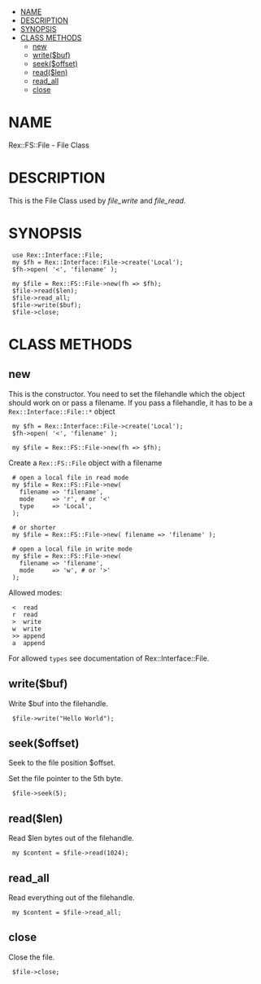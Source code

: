-   [NAME](#NAME)
-   [DESCRIPTION](#DESCRIPTION)
-   [SYNOPSIS](#SYNOPSIS)
-   [CLASS METHODS](#CLASS-METHODS)
    -   [new](#new)
    -   [write($buf)](#write-buf-)
    -   [seek($offset)](#seek-offset-)
    -   [read($len)](#read-len-)
    -   [read\_all](#read_all)
    -   [close](#close)

# NAME

Rex::FS::File - File Class

# DESCRIPTION

This is the File Class used by *file\_write* and *file\_read*.

# SYNOPSIS

     use Rex::Interface::File;
     my $fh = Rex::Interface::File->create('Local');
     $fh->open( '<', 'filename' );

     my $file = Rex::FS::File->new(fh => $fh);
     $file->read($len);
     $file->read_all;
     $file->write($buf);
     $file->close;

# CLASS METHODS

## new

This is the constructor. You need to set the filehandle which the object should work on or pass a filename. If you pass a filehandle, it has to be a `Rex::Interface::File::*` object

     my $fh = Rex::Interface::File->create('Local');
     $fh->open( '<', 'filename' );
     
     my $file = Rex::FS::File->new(fh => $fh);

Create a `Rex::FS::File` object with a filename

     # open a local file in read mode
     my $file = Rex::FS::File->new(
       filename => 'filename',
       mode     => 'r', # or '<'
       type     => 'Local',
     );
     
     # or shorter
     my $file = Rex::FS::File->new( filename => 'filename' );
     
     # open a local file in write mode
     my $file = Rex::FS::File->new(
       filename => 'filename',
       mode     => 'w', # or '>'
     );

Allowed modes:

     <  read
     r  read
     >  write
     w  write
     >> append
     a  append

For allowed `types` see documentation of <span>Rex::Interface::File</span>.

## write($buf)

Write $buf into the filehandle.

     $file->write("Hello World");

## seek($offset)

Seek to the file position $offset.

Set the file pointer to the 5th byte.

     $file->seek(5);

## read($len)

Read $len bytes out of the filehandle.

     my $content = $file->read(1024);

## read\_all

Read everything out of the filehandle.

     my $content = $file->read_all;

## close

Close the file.

     $file->close;
